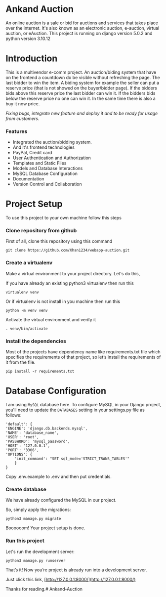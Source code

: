 # Ankand Auction
An online auction is a sale or bid for auctions and services that takes place over the internet. It's also known as an electronic auction, e-auction, virtual auction, or eAuction. 
This project is running on django version 5.0.2 and python version 3.10.12


# Introduction
This is a multivendor e-comm project.
An auction/biding system that have on the frontend a countdown do be visible without refreshing the page. The last bidder to win the item. A biding system for example the seller can put a reserve price (that is not showed on the buyer/bidder page). If the bidders bids above this reserve price the last bidder can win it. If the bidders bids below the reserve price no one can win it. In the same time there is also a buy it now price.

_Fixing bugs, integrate new feature and deploy it and to be ready for usage from customers._

### Features
* Integrated the auction/bidding system.
* And it's frontend technologies
* PayPal, Credit card
* User Authentication and Authorization
* Templates and Static Files
* Models and Database Interactions
* MySQL Database Configuration
* Documentation
* Version Control and Collaboration


# Project Setup

To use this project to your own machine follow this steps

### Clone repository from github

First of all, clone this repository using this command

    git clone https://github.com/Xhan1234/webapp-auction.git

### Create a virtualenv

Make a virtual environment to your project directory. Let's do this,

If you have already an existing python3 virtualenv then run this

    virtualenv venv

Or if virtualenv is not install in you machine then run this

    python -m venv venv
    
Activate the virtual environment and verify it

    . venv/bin/activate

### Install the dependencies

Most of the projects have dependency name like requirements.txt file which specifies the requirements of that project, so let’s install the requirements of it from the file.

    pip install -r requirements.txt

# Database Configuration

I am using `MySQL` database here. To configure MySQL in your Django project, you'll need to update the `DATABASES` setting in your settings.py file as follows:

    'default': {  
    'ENGINE': 'django.db.backends.mysql',  
    'NAME': 'database_name',
    'USER': 'root',  
    'PASSWORD': 'mysql_password',  
    'HOST': '127.0.0.1',  
    'PORT': '3306',  
    'OPTIONS': {  
        'init_command': "SET sql_mode='STRICT_TRANS_TABLES'"  
        }
    }

Copy .env.example to .env and then put credentials.


### Create database

We have already configured the MySQL in our project.

So, simply apply the migrations:

    python3 manage.py migrate
    
Boooooom! Your project setup is done.

### Run this project

Let's run the development server:

    python3 manage.py runserver

That’s it! Now you’re project is already run into a development server. 

Just click this link, [http://127.0.0.1:8000/](http://127.0.0.1:8000/)


Thanks for reading.# Ankand-Auction
